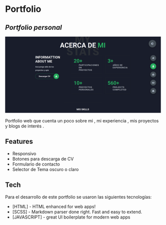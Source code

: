 # Portfolio
## _Portfolio personal_

[![Build Status](/img/portfolio1.png)](https://fernilo.github.io/portfolio/)

Portfolio web que cuenta un poco sobre mi , mi experiencia , mis proyectos y blogs de interés .

## Features

- Responsivo
- Botones para descarga de CV
- Formulario de contacto
- Selector de Tema oscuro o claro

## Tech

Para el desarrollo de este portfolio se usaron las siguientes tecnologías:

- [HTML] - HTML enhanced for web apps!
- [SCSS] - Markdown parser done right. Fast and easy to extend.
- [JAVASCRIPT] - great UI boilerplate for modern web apps